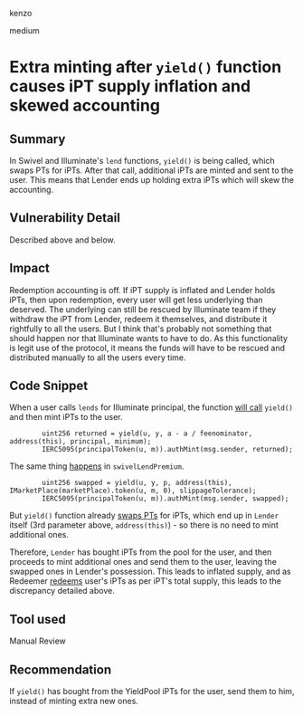 kenzo

medium

# Extra minting after `yield()` function causes iPT supply inflation and skewed accounting

## Summary
In Swivel and Illuminate's `lend` functions, `yield()` is being called, which swaps PTs for iPTs.
After that call, additional iPTs are minted and sent to the user.
This means that Lender ends up holding extra iPTs which will skew the accounting.

## Vulnerability Detail
Described above and below.

## Impact
Redemption accounting is off.
If iPT supply is inflated and Lender holds iPTs, then upon redemption, every user will get less underlying than deserved.
The underlying can still be rescued by Illuminate team if they withdraw the iPT from Lender, redeem it themselves, and distribute it rightfully to all the users.
But I think that's probably not something that should happen nor that Illuminate wants to have to do.
As this functionality is legit use of the protocol, it means the funds will have to be rescued and distributed manually to all the users every time.

## Code Snippet
When a user calls `lends` for Illuminate principal, the function [will call](https://github.com/sherlock-audit/2022-10-illuminate/blob/main/src/Lender.sol#L332) `yield()` and then mint iPTs to the user.
```solidity
        uint256 returned = yield(u, y, a - a / feenominator, address(this), principal, minimum);
        IERC5095(principalToken(u, m)).authMint(msg.sender, returned);
```
The same thing [happens](https://github.com/sherlock-audit/2022-10-illuminate/blob/main/src/Lender.sol#L960) in `swivelLendPremium`.
```solidity
        uint256 swapped = yield(u, y, p, address(this), IMarketPlace(marketPlace).token(u, m, 0), slippageTolerance);
        IERC5095(principalToken(u, m)).authMint(msg.sender, swapped);
```

But `yield()` function already [swaps PTs](https://github.com/sherlock-audit/2022-10-illuminate/blob/main/src/Lender.sol#L945) for iPTs, which end up in `Lender` itself (3rd parameter above, `address(this)`) - so there is no need to mint additional ones.

Therefore, `Lender` has bought iPTs from the pool for the user, and then proceeds to mint additional ones and send them to the user, leaving the swapped ones in Lender's possession.
This leads to inflated supply, and as Redeemer [redeems](https://github.com/sherlock-audit/2022-10-illuminate/blob/main/src/Redeemer.sol#L422) user's iPTs as per iPT's total supply, this leads to the discrepancy detailed above.

## Tool used
Manual Review

## Recommendation
If `yield()` has bought from the YieldPool iPTs for the user, send them to him, instead of minting extra new ones.